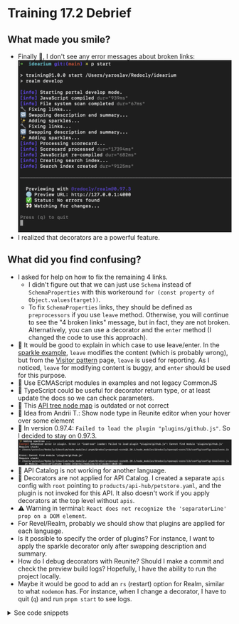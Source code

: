 # Training 17.2 Debrief

## What made you smile?

- Finally 🎉, I don't see any error messages about broken links: ![run-realm-wthout-errors.png](./images/run-realm-wthout-errors.png)
- I realized that decorators are a powerful feature.

## What did you find confusing?

- I asked for help on how to fix the remaining 4 links.
  - I didn't figure out that we can just use `Schema` instead of `SchemaProperties` with this workeround `for (const property of Object.values(target))`.
  - To fix `SchemaProperties` links, they should be defined as `preprocessors` if you use `leave` method. Otherwise, you will continue to see the "4 broken links" message, but in fact, they are not broken. Alternatively, you can use a decorator and the `enter` method (I changed the code to use this approach).
- 📖 It would be good to explain in which case to use leave/enter. In the [sparkle example](https://redocly.com/docs/cli/custom-plugins/custom-decorators#decorator-example), `leave` modifies the content (which is probably wrong), but from the [Visitor pattern](https://redocly.com/docs/cli/custom-plugins/visitor) page, `leave` is used for reporting. As I noticed, `leave` for modifying content is buggy, and `enter` should be used for this purpose.
- 📖 Use ECMAScript modules in examples and not legacy CommonJS
- 📖 TypeScript could be useful for decorator return type, or at least update the docs so we can check parameters.
- 📖 This [API tree node map](https://redocly.com/docs/openapi-visual-reference/openapi-node-types#openapi-3.0-and-3.1-node-type-tree) is outdated or not correct
- 📖 Idea from Andrii T.: Show node type in Reunite editor when your hover over some element
- 🐞 In version 0.97.4: `Failed to load the plugin "plugins/github.js"`. So I decided to stay on 0.97.3. ![0.97.4-plugin-path-issue.png](./images/0.97.4-plugin-path-issue.png)
- 🐞 API Catalog is not working for another language.
- 🐞 Decorators are not applied for API Catalog. I created a separate `apis` config with `root` pointing to `products/api-hub/petstore.yaml`, and the plugin is not invoked for this API. It also doesn't work if you apply decorators at the top level without `apis`.
- ⚠️ Warning in terminal: `React does not recognize the 'separatorLine' prop on a DOM element`.
- For Revel/Realm, probably we should show that plugins are applied for each language.
- Is it possible to specify the order of plugins? For instance, I want to apply the sparkle decorator only after swapping description and summary.
- How do I debug decorators with Reunite? Should I make a commit and check the preview build logs? Hopefully, I have the ability to run the project locally.
- Maybe it would be good to add an `rs` (restart) option for Realm, similar to what `nodemon` has. For instance, when I change a decorator, I have to quit (`q`) and run `pnpm start` to see logs.

<details><summary>See code snippets</summary>

{% code-snippet file="/redocly.yaml" title="redocly.yaml" to=11  /%}

{% code-snippet file="/plugins/github.js" title="plugins/github.js" /%}

{% code-snippet file="/plugins/decorators/external-links-fix.js" title="external-links-fix.js" /%}

{% code-snippet file="/plugins/decorators/webhooks-swap-description-and-summary.js" title="webhooks-swap-description-and-summary.js" /%}

</details>
